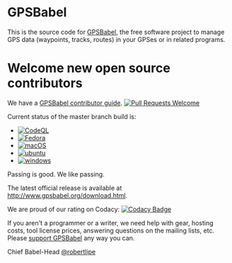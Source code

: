 # GPSBabel
This is the source code for [GPSBabel](https://www.gpsbabel.org), the free software project to manage GPS data (waypoints, tracks, routes) in your GPSes or in related programs.

# Welcome new open source contributors

We have a [GPSBabel contributor guide](https://github.com/gpsbabel/gpsbabel/blob/master/README.contrib).
[![Pull Requests Welcome](https://img.shields.io/badge/PRs-welcome-brightgreen.svg?style=flat)](http://makeapullrequest.com)

Current status of the master branch build is:
-   [![CodeQL](https://github.com/GPSBabel/gpsbabel/workflows/CodeQL/badge.svg?branch=master)](https://github.com/GPSBabel/gpsbabel/actions?query=workflow%3ACodeQL)
-   [![Fedora](https://github.com/GPSBabel/gpsbabel/workflows/fedora/badge.svg?branch=master)](https://github.com/GPSBabel/gpsbabel/actions?query=workflow%3Afedora)
-   [![macOS](https://github.com/GPSBabel/gpsbabel/workflows/macos/badge.svg?branch=master)](https://github.com/GPSBabel/gpsbabel/actions?query=workflow%3Amacos)
-   [![ubuntu](https://github.com/GPSBabel/gpsbabel/workflows/ubuntu/badge.svg?branch=master)](https://github.com/GPSBabel/gpsbabel/actions?query=workflow%3Aubuntu)
-   [![windows](https://github.com/GPSBabel/gpsbabel/workflows/windows/badge.svg?branch=master)](https://github.com/GPSBabel/gpsbabel/actions?query=workflow%3Awindows)

Passing is good. We like passing. 

The latest official release is available at http://www.gpsbabel.org/download.html.

We are proud of our rating on Codacy: [![Codacy Badge](https://app.codacy.com/project/badge/Grade/6b90fe0b5ad74df58752a680141afc88)](https://www.codacy.com/gh/gpsbabel/gpsbabel/dashboard?utm_source=github.com&amp;utm_medium=referral&amp;utm_content=gpsbabel/gpsbabel&amp;utm_campaign=Badge_Grade)

If you aren't a programmer or a writer, we need help with gear, hosting costs, tool license prices, answering questions on the mailing lists, etc. Please [support GPSBabel](https://www.gpsbabel.org/contribute.html) any way you can.

Chief Babel-Head
[@robertlipe](https://github.com/robertlipe)

